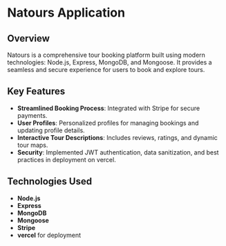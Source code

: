 # Natours Application

## Overview

Natours is a comprehensive tour booking platform built using modern technologies: Node.js, Express, MongoDB, and Mongoose. It provides a seamless and secure experience for users to book and explore tours.

## Key Features

- **Streamlined Booking Process**: Integrated with Stripe for secure payments.
- **User Profiles**: Personalized profiles for managing bookings and updating profile details.
- **Interactive Tour Descriptions**: Includes reviews, ratings, and dynamic tour maps.
- **Security**: Implemented JWT authentication, data sanitization, and best practices in deployment on vercel.

## Technologies Used

- **Node.js**
- **Express**
- **MongoDB**
- **Mongoose**
- **Stripe**
- **vercel** for deployment
